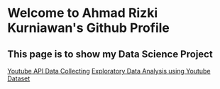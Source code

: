 # Welcome to Ahmad Rizki Kurniawan's Github Profile

## This page is to show my Data Science Project

[Youtube API Data Collecting](https://github.com/icanns/Project_1_-_Data_Collecting)
[Exploratory Data Analysis using Youtube Dataset](https://github.com/ahmadrizkik/Project_2_-_Exploratory_Data_Analyses.git)
